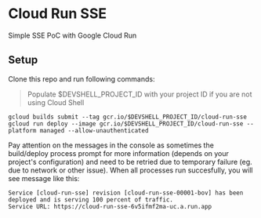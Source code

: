 # Cloud Run SSE

Simple SSE PoC with Google Cloud Run

## Setup

Clone this repo and run following commands:

> Populate $DEVSHELL_PROJECT_ID with your project ID if you are not using Cloud Shell

```
gcloud builds submit --tag gcr.io/$DEVSHELL_PROJECT_ID/cloud-run-sse
gcloud run deploy --image gcr.io/$DEVSHELL_PROJECT_ID/cloud-run-sse --platform managed --allow-unauthenticated
```
Pay attention on the messages in the console as sometimes the build/deploy process prompt for more information (depends on your project's configuration) and need to be retried due to temporary failure (eg. due to network or other issue). When all processes run succesfully, you will see message like this:

```
Service [cloud-run-sse] revision [cloud-run-sse-00001-bov] has been deployed and is serving 100 percent of traffic.                        
Service URL: https://cloud-run-sse-6v5ifmf2ma-uc.a.run.app
```

